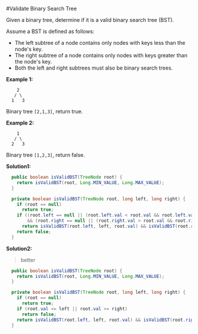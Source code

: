 #Validate Binary Search Tree

Given a binary tree, determine if it is a valid binary search tree (BST).

Assume a BST is defined as follows:

* The left subtree of a node contains only nodes with keys less than the node's key.
* The right subtree of a node contains only nodes with keys greater than the node's key.
* Both the left and right subtrees must also be binary search trees.

**Example 1:**

```
    2
   / \
  1   3
```

Binary tree ``[2,1,3]``, return true.

**Example 2:**

```
    1
   / \
  2   3
```

Binary tree ``[1,2,3]``, return false.

**Solution1:**

```java
  public boolean isValidBST(TreeNode root) {
    return isValidBST(root, Long.MIN_VALUE, Long.MAX_VALUE);
  }

  private boolean isValidBST(TreeNode root, long left, long right) {
    if (root == null)
      return true;
    if ((root.left == null || (root.left.val < root.val && root.left.val > left))
        && (root.right == null || (root.right.val > root.val && root.right.val < right)))
      return isValidBST(root.left, left, root.val) && isValidBST(root.right, root.val, right);
    return false;
  }
```

**Solution2:**

> better

```java
  public boolean isValidBST(TreeNode root) {
    return isValidBST(root, Long.MIN_VALUE, Long.MAX_VALUE);
  }

  private boolean isValidBST(TreeNode root, long left, long right) {
    if (root == null)
      return true;
    if (root.val <= left || root.val >= right)
      return false;
    return isValidBST(root.left, left, root.val) && isValidBST(root.right, root.val, right);
  }
```
